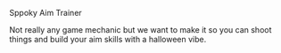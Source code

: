 Sppoky Aim Trainer

Not really any game mechanic but we want to make it so you can shoot things and build your aim skills with a halloween vibe.
